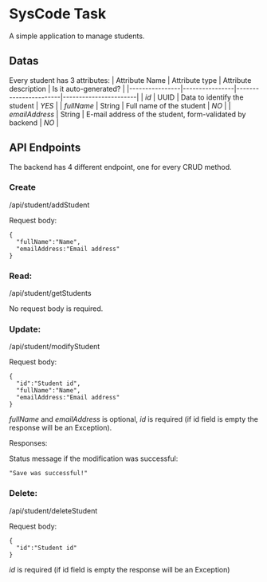 # SysCode Task

A simple application to manage students.

## Datas

Every student has 3 attributes:
| Attribute Name | Attribute type | Attribute description | Is it auto-generated? |
|----------------|----------------|-----------------------|-----------------------|
| *id*   | UUID | Data to identify the student | *YES* |
| *fullName*   | String | Full name of the student | *NO* |
| *emailAddress*   | String | E-mail address of the student, form-validated by backend | *NO* |

## API Endpoints

The backend has 4 different endpoint, one for every CRUD method.

### Create
/api/student/addStudent

Request body:
```
{
  "fullName":"Name",
  "emailAddress:"Email address"
}
```

### Read: 
/api/student/getStudents

No request body is required.

### Update: 
/api/student/modifyStudent

Request body:
```
{
  "id":"Student id",
  "fullName":"Name",
  "emailAddress:"Email address"
}
```
*fullName* and *emailAddress* is optional, *id* is required (if id field is empty the response will be an Exception).

Responses:

Status message if the modification was successful:
```
"Save was successful!"
```

### Delete: 
/api/student/deleteStudent

Request body:
```
{
  "id":"Student id"
}
```
*id* is required (if id field is empty the response will be an Exception)
